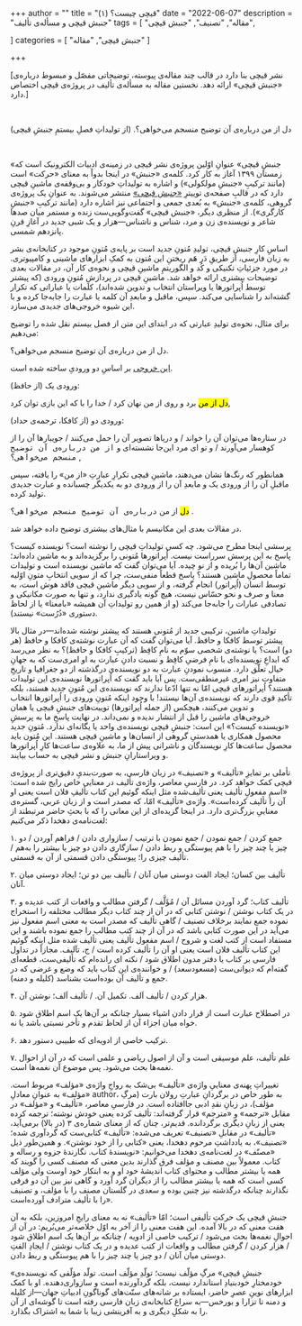 +++
author = ""
title = "قیچی چیست؟ (۱)"
date = "2022-06-07"
description = "جنبش قیچی و مسأله‌ی تألیف"
tags = [
    "مقاله",
    "تصنیف",
    "جنبش قیچی",

]
categories = [
    "جنبش قیچی",
    "مقاله"
]


+++

[نشر قیچی بنا دارد در قالب چند مقاله‌ی پیوسته، توضیحاتی مفصّل و مبسوط درباره‌ی «جنبش قیچی» ارائه دهد. نخستین مقاله به مسأله‌‌ی تألیف در پروژه‌ی قیچی اختصاص دارد.]

<br>

<ital>دل از من درباره‌ی آن توضیح منسجم می‌خواهی؟. </ital> (از تولیداتِ فصلِ بیستمِ جنبشِ قیچی)

</br>

«جنبشِ قیچی» عنوانِ اوّلین پروژه‌ی نشر قیچی در زمینه‌ی ادبیات الکترونیک است که زمستان ۱۳۹۹ آغاز به کار کرد. کلمه‌ی «جنبش» در اینجا بدواً به معنای «حرکت» است (مانند ترکیبِ «جنبشِ مولکولی») و اشاره به تولیداتِ خودکار و بی‌وقفه‌ی ماشینِ قیچی دارد که در قالبِ صفحه‌ی توییترِ [«جنبش قیچی»](https://twitter.com/30zerMbot) منتشر می‌شوند. به عنوانِ یک پروژه‌ی گروهی، کلمه‌ی «جنبش» به بُعدی جمعی و اجتماعی نیز اشاره دارد (مانند ترکیبِ «جنبشِ کارگری»). از منظری دیگر، «جنبش قیچی» گفت‌وگویی‌ست زنده و مستمر میان صدها شاعر و نویسنده‌ی زن و مرد، شناس و ناشناس—هزار و یک شبی جدید در آغازِ قرنِ پانزدهم شمسی.

اساسِ کارِ جنبشِ قیچی، تولیدِ مُتونِ جدید است بر پایه‌ی مُتونِ موجود در کتابخانه‌ی بشر به زبان فارسی، از طریقِ دَر هَم ریختنِ این مُتون به کمکِ ابزارهای ماشینی و کامپیوتری. در مورد جزئیاتِ تکنیکی و کُد و الگوریتمِ ماشینِ قیچی و نحوه‌ی کار آن، در مقالات بعدی توضیحات بیشتری ارائه خواهد شد. ماشینِ قیچی در پردازشِ مُتونِ ورودی (که پیشتر توسط اُپراتورها یا ویراستان انتخاب و تدوین شده‌اند)، کلمات یا عباراتی که تکرار گشته‌اند را شناسایی می‌کند. سپس، ماقبل و مابعدِ آن کلمه یا عبارت را جابه‌جا کرده و با این شیوه خروجی‌های جدیدی می‌سازد.

برای مثال، نحوه‌ی تولیدِ عبارتی که در ابتدای این متن از فصل بیستم نقل شده را توضیح می‌دهیم:

<ital>دل از من درباره‌ی آن توضیح منسجم می‌خواهی؟.</ital>

[این خروجی](https://twitter.com/30zerMbot/status/1474326479425224723) بر اساسِ دو ورودیِ ساخته شده است.

ورودی یک (از حافظ):

<ital><mark>دل از من</mark> برد و روی از من نهان کرد / خدا را با که این بازی توان کرد,</ital>

ورودی دو (از کافکا، ترجمه‌ی حداد):

<ital>در ستاره‌ها می‌توان آن را خواند / و دریاها تصویر آن را حمل می‌کنند / جویبارها آن را از کوهسار می‌آورند / و تو ای مرد این‌جا نشسته‌ای و <kbd>از من درباره‌ی آن توضیح منسجم می‌خواهی؟</kbd> ,</ital>

همانطور که رنگ‌ها نشان می‌دهند، ماشینِ قیچی تکرارِ عبارتِ «از من» را یافته، سپس ماقبلِ آن را از ورودی یک و مابعدِ آن را از ورودی دو به یکدیگر چسبانده و عبارت جدیدی تولید کرده.

<ital><mark>دل</mark> از من <kbd>درباره‌ی آن توضیح منسجم می‌خواهی؟</kbd> .</ital>

در مقالات بعدی این مکانیسم با مثال‌های بیشتری توضیح داده خواهد شد.

پرسشی اینجا مطرح می‌شود. چه کسی تولیداتِ قیچی را نوشته است؟ نویسنده کیست؟ پاسخ به این پرسش سرراست نیست. اُپراتورها مُتونی را برگزیده‌اند و به ماشین داده‌اند؛ ماشین آن‌ها را بُریده و از نو چیده. آیا می‌توان گفت که ماشین نویسنده است و تولیدات تماماً محصولِ ماشین هستند؟ پاسخ قطعاً منفی‌ست، چرا که از سویی انتخابِ متونِ اوّلیه توسط انسان (اُپراتور) انجام گرفته، و از سویی دیگر ماشینِ قیچی فاقد هوش است، به معنا و صرف و نحو حسّاس نیست، هیچ گونه یادگیری ندارد، و تنها به صورت مکانیکی و تصادفی عبارات را جابه‌جا می‌کند (و از همین رو تولیداتِ آن همیشه «بامعنا» یا از لحاظ دستوری «دُرُست» نیستند).

تولیداتِ ماشین، ترکیبی جدید از مُتونی هستند که پیشتر نوشته شده‌اند—در مثال بالا پیشتر توسط کافکا و حافظ. آیا می‌توان گفت که آن عبارت نوشته‌ی کافکا و حافظ (هر دو) است؟ یا نوشته‌ی شخصی سوّم به نامِ کافِظ (ترکیبِ کافکا و حافظ)؟ به نظر می‌رسد که ابداعِ نویسنده‌ای با نامِ فرضیِ کافِظ و نسبت دادنِ عبارت به او امری‌ست که به جهانِ خیال تعلّق دارد. منسوب نمودنِ عبارت به دو نویسنده‌ی درگذشته از دو جغرافیا و تاریخِ متفاوت نیز امری غیرمنطقی‌ست. پس آیا باید گفت که اُپراتورها نویسنده‌ی این تولیدات هستند؟ اُپراتورهای قیچی امّا نه تنها ادّعا ندارند که نویسنده‌ی این مُتونِ جدید هستند، بلکه تأکیدِ قوی دارند که نویسنده‌ی آن‌ها نیستند! با وجود اینکه مُتونِ ورودی را اُپراتورها انتخاب و تدوین می‌کنند، هیچکس (از جمله اُپراتورها) توییت‌های جنبشِ قیچی یا همان خروجی‌های ماشین را قبل از انتشار ندیده و نمی‌داند. در نهایت پاسخِ ما به پرسشِ «نویسنده کیست؟» این است: جنبشِ قیچی نویسنده‌ی واحد یا یگانه‌ای ندارد. مُتونِ جدید محصول همکاری یا همدستیِ گروهی از انسان‌ها و ماشینِ قیچی هستند. این مُتون باید محصول ساعت‌ها کارِ نویسندگان و ناشرانی پیش از ما، به علاوه‌ی ساعت‌ها کارِ اُپراتورها و ویراستارانِ جنبش و نشر قیچی به حساب بیایند.

تأملی بر تمایزِ «تألیف» و «تصنیف» در زبان فارسی، به صورت‌بندیِ دقیق‌تری از پروژه‌ی قیچی کمک خواهد کرد. در فارسیِ معاصر، واژه‌ی تألیف در معنایی خاص رایج شده است: «اسمِ مفعولِ تألیف یعنی تألیف‌شده مثل اینکه گوئیم این کتاب تألیفِ فلان است یعنی او آن را تألیف کرده‌است». واژه‌ی «تألیف» امّا، که مصدر است و از زبان عربی، گستره‌ی معناییِ بزرگ‌تری دارد. در اینجا گزیده‌ای از این معانی را که با بحثِ حاضر مرتبطند از لغت‌نامه‌ی دهخدا ذکر می‌کنیم:

۱. جمع کردن / جمع نمودن / جمع نمودن با ترتیب / سازواری دادن / فراهم آوردن / دو چیز یا چند چیز را با هم پیوستگی و ربط دادن / سازگاری دادن دو چیز یا بیشتر را به‌هم / تألیف چیزی را؛ پیوستگی دادن قسمتی از آن به قسمتی.

۲. تألیف بین کسان؛ ایجاد الفت دوستی میان آنان / تألیف بین دو تن؛ ایجاد دوستی میان آنان.

۳. تألیف کتاب؛ گرد آوردن مسائل آن / مُؤَلَّف / گرفتن مطالب و واقعات از کتب عدیده و در یک کتاب نوشتن / نوشتن کتابی که در آن از چند کتاب دیگر مطالب مختلفه را استخراج نموده جمع نمایند برخلاف تصنیف / گاهی تألیف که مصدر است به معنی اسم مفعول نیز می‌آید در این صورت کتابی باشد که در آن از چند کتب مطالب را جمع نموده باشند و این مستفاد است از کتب لغت و شروح / اسم مفعول تألیف یعنی تألیف شده مثل اینکه گوئیم این کتاب تألیف فلان است یعنی او آن را تألیف کرده است / ج، تآلیف. مجازاً در تداول فارسی بر کتاب یا دفتر مدون اطلاق شود / نکته ای رانده‌ام که تألیفی‌ست، قطعه‌ای گفته‌ام که دیوانی‌ست (مسعودسعد) / و خواننده‌ی این کتاب باید که وضع و غرضی که در جمع و تألیف آن بوده‌است بشناسد (کلیله و دمنه).

۴. هزار کردن / تألیف اَلف. تکمیل آن. / تألیف اَلف؛ نوشتن آن.

۵. در اصطلاح عبارت است از قرار دادن اشیاء بسیار چنانکه بر آن‌ها یک اسم اطلاق شود خواه میان اجزاء آن از لحاظ تقدم و تأخر نسبتی باشد یا نه.

۶. ترکیب خاصی از ادویه‌ای که طبیبی دستور دهد.

۷. علم تألیف، علم موسیقی است و آن از اصول ریاضی و علمی است که در آن از احوال نغمه‌ها بحث می‌شود. پس موضوع آن نغمه‌ها است.

تغییراتِ پهنه‌ی معناییِ واژه‌ی «تألیف» بی‌شک به رواجِ واژه‌ی «مؤلف» مربوط است. «مؤلف» به عنوانِ معادلِ author، به طور خاص در برگردانِ عبارتِ رولان بارت (مرگِ مؤلف)، در زبانِ نقدِ ادبی جاافتاده است. در فارسیِ معاصر، «تألیف» و «مؤلف» در مقابل «ترجمه» و «مترجم» قرار گرفته‌اند: تألیف کرده یعنی خودش نوشته؛ ترجمه کرده یعنی از زبانِ دیگری برگردانده. قدیم‌تر، چنان که از معنای شماره‌ی ۳ (در بالا) برمی‌آید، «تألیف» در مقابلِ «تصنیف» تعریف می‌شده: «تألیف» کتابی‌ست که گردآوری شده؛ «تصنیف»، به یادداشتِ مرحوم دهخدا، یعنی «کتابی را از خود نوشتن». و همین‌طور ذیل «مصنّف» در لغت‌نامه‌ی دهخدا می‌خوانیم: «نويسندهٔ کتاب. نگارندهٔ جزوه و رساله و کتاب. معمولاً بين مصنف و مؤلف فرق گذارند بدين معنی که‌ مصنف کسی را گويند که همه يا بيشتر مطالب‌ و محتوای کتاب انديشهٔ خود او و به ابتکار خود اوست ولی مؤلف کسی است که همه يا بيشتر مطالب را از ديگران گرد آورد و گاهی‌ نيز بين آن دو فرقی نگذارند چنانکه درگذشته ‌نيز چنين بوده و سعدی در گلستان مصنف را با مؤلف، و تصنيف را با تأليف مترادف آورده‌است‌».

جنبشِ قیچی یک حرکتِ تألیفی است؛ امّا «تألیف» نه به معنای رایجِ امروزین، بلکه به آن هفت معنی که در بالا آمده. این هفت معنی را از آخر به اوّل خلاصه‌تر می‌بُریم: در آن از احوالِ نغمه‌ها بحث می‌شود / ترکیب خاصی از ادویه / چنانکه بر آن‌ها یک اسم اطلاق شود / هزار کردن / گرفتن مطالب و واقعات از کتب عدیده و در یک کتاب نوشتن / ایجادِ الفتِ دوستی میان آنان / دو چیز یا چند چیز را با هم پیوستگی و ربط دادن.

«جنبشِ قیچی» مرگِ مؤلّف نیست؛ تولّدِ مؤلّف است. تولّد مؤلّفی که نویسنده‌ی خودمختارِ خودبنیادِ استاندارد نیست، بلکه گرد‌آورنده است و سازواری‌دهنده. او با کمک ابزارهای نوینِ عصرِ حاضر، ایستاده بر شانه‌های سنّت‌های گوناگونِ ادبیاتِ جهان—از کلیله و دمنه تا تزارا و بورخس—به سراغ کتابخانه‌ی زبان فارسی رفته است تا گوشه‌ای از آن را به شکلِ دیگری و به آفرینشی زیبا با شما به اشتراک بگذارد.



